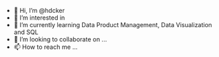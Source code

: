 - 👋 Hi, I’m @hdcker
- 👀 I’m interested in 
- 🌱 I’m currently learning Data Product Management, Data Visualization and SQL
- 💞️ I’m looking to collaborate on ...
- 📫 How to reach me ...

<!---
hdcker/hdcker is a ✨ special ✨ repository because its `README.md` (this file) appears on your GitHub profile.
You can click the Preview link to take a look at your changes.
--->
